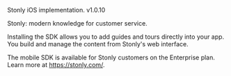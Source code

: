 Stonly iOS implementation.
v1.0.10

Stonly: modern knowledge for customer service.

Installing the SDK allows you to add guides and tours directly into your app. You build and manage the content from Stonly's web interface.

The mobile SDK is available for Stonly customers on the Enterprise plan. Learn more at https://stonly.com/.